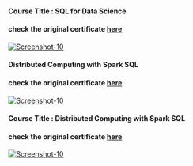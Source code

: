 #### Course Title : SQL for Data Science
#### check the original certificate <a href="https://coursera.org/share/2e31577fc2324abd4a7bf8a7eea7d5dc">here</a>
<a href="https://github.com/ahmedosaka/snippets/blob/main/Coursera/Learn%20SQL%20Basics%20for%20Data%20Science%20Specialization/src/SQL%20for%20Data%20Science.jpg"><img src="https://github.com/ahmedosaka/snippets/blob/main/Coursera/Learn%20SQL%20Basics%20for%20Data%20Science%20Specialization/src/SQL%20for%20Data%20Science.jpg" alt="Screenshot-10" border="0"></a>


#### Distributed Computing with Spark SQL
#### check the original certificate <a href="https://www.coursera.org/account/accomplishments/certificate/S4WEM8YYQAWR">here</a>
<a href="https://github.com/ahmedosaka/snippets/blob/main/Coursera/Learn%20SQL%20Basics%20for%20Data%20Science%20Specialization/src/Data%20Wrangling%2C%20Analysis%20and%20AB%20Testing%20with%20SQL-1.jpg"><img src="https://github.com/ahmedosaka/snippets/blob/main/Coursera/Learn%20SQL%20Basics%20for%20Data%20Science%20Specialization/src/Data%20Wrangling%2C%20Analysis%20and%20AB%20Testing%20with%20SQL-1.jpg" alt="Screenshot-10" border="0"></a>


#### Course Title : Distributed Computing with Spark SQL
#### check the original certificate <a href="https://www.coursera.org/account/accomplishments/certificate/S4WEM8YYQAWR">here</a>
<a href="https://github.com/ahmedosaka/snippets/blob/main/Coursera/Learn%20SQL%20Basics%20for%20Data%20Science%20Specialization/src/Distributed%20Computing%20with%20Spark%20SQL-1.jpg"><img src="https://github.com/ahmedosaka/snippets/blob/main/Coursera/Learn%20SQL%20Basics%20for%20Data%20Science%20Specialization/src/Distributed%20Computing%20with%20Spark%20SQL-1.jpg" alt="Screenshot-10" border="0"></a>
